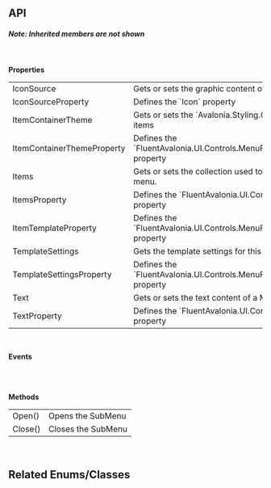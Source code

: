 ## API

<h5>Note: Inherited members are not shown</h5>
<br />

**Properties**

<table class="resourceTable">
<tr>
<td class="nameCell">IconSource</td>
<td>Gets or sets the graphic content of the menu flyout subitem.
</td>
</tr>
<tr>
<td class="nameCell">IconSourceProperty</td>
<td>Defines the `Icon` property
</td>
</tr>
<tr>
<td class="nameCell">ItemContainerTheme</td>
<td>Gets or sets the `Avalonia.Styling.ControlTheme` to apply for the items
</td>
</tr>
<tr>
<td class="nameCell">ItemContainerThemeProperty</td>
<td>Defines the `FluentAvalonia.UI.Controls.MenuFlyoutSubItem.ItemContainerTheme` property
</td>
</tr>
<tr>
<td class="nameCell">Items</td>
<td>Gets or sets the collection used to generate the content of the sub-menu.
</td>
</tr>
<tr>
<td class="nameCell">ItemsProperty</td>
<td>Defines the `FluentAvalonia.UI.Controls.MenuFlyoutSubItem.Items` property
</td>
</tr>
<tr>
<td class="nameCell">ItemTemplateProperty</td>
<td>Defines the `FluentAvalonia.UI.Controls.MenuFlyoutSubItem.ItemTemplate` property
</td>
</tr>
<tr>
<td class="nameCell">TemplateSettings</td>
<td>Gets the template settings for this MenuFlyoutItem
</td>
</tr>
<tr>
<td class="nameCell">TemplateSettingsProperty</td>
<td>Defines the `FluentAvalonia.UI.Controls.MenuFlyoutSubItem.TemplateSettings` property
</td>
</tr>
<tr>
<td class="nameCell">Text</td>
<td>Gets or sets the text content of a MenuFlyoutSubItem.
</td>
</tr>
<tr>
<td class="nameCell">TextProperty</td>
<td>Defines the `FluentAvalonia.UI.Controls.MenuFlyoutSubItem.Text` property
</td>
</tr>
</table>


<br />

**Events**

<table class="resourceTable">
</table>


<br />

**Methods**

<table class="resourceTable">
<tr>
<td class="nameCell">Open()</td>
<td>Opens the SubMenu
</td>
</tr>
<tr>
<td class="nameCell">Close()</td>
<td>Closes the SubMenu
</td>
</tr>
</table>


<br />

## Related Enums/Classes



